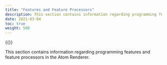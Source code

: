 ```yaml
---
title: "Features and Feature Processors"
description: This section contains information regarding programming features and feature processors in the Atom Renderer. 
date: 2021-03-04
toc: true
weight: 500
---
```

{{<placeholder>}}

This section contains information regarding programming features and feature processors in the Atom Renderer. 